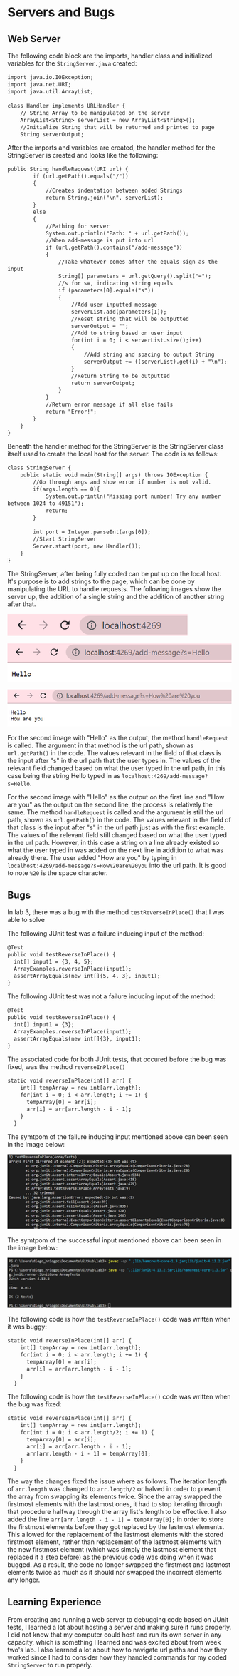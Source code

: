 # Servers and Bugs

## Web Server

The following code block are the imports, handler class and initialized variables for the `StringServer.java` created:

```
import java.io.IOException;
import java.net.URI;
import java.util.ArrayList;

class Handler implements URLHandler {
    // String Array to be manipulated on the server
    ArrayList<String> serverList = new ArrayList<String>();
    //Initialize String that will be returned and printed to page
    String serverOutput;
```

After the imports and variables are created, the handler method for the StringServer is created and looks like the following:

```
public String handleRequest(URI url) {
        if (url.getPath().equals("/")) 
        {
            //Creates indentation between added Strings
            return String.join("\n", serverList);
        } 
        else 
        {
            //Pathing for server
            System.out.println("Path: " + url.getPath());
            //When add-message is put into url
            if (url.getPath().contains("/add-message")) 
            {
                //Take whatever comes after the equals sign as the input
                String[] parameters = url.getQuery().split("=");
                //s for s=, indicating string equals
                if (parameters[0].equals("s")) 
                {
                    //Add user inputted message
                    serverList.add(parameters[1]);
                    //Reset string that will be outputted
                    serverOutput = "";
                    //Add to string based on user input
                    for(int i = 0; i < serverList.size();i++)
                    {
                        //Add string and spacing to output String
                        serverOutput += ((serverList).get(i) + "\n");
                    }
                    //Return String to be outputted
                    return serverOutput;
                }
            }
            //Return error message if all else fails
            return "Error!";
        }
    }
}
```

Beneath the handler method for the StringServer is the StringServer class itself used to create the local host for the server. The code is as follows:

```
class StringServer {
    public static void main(String[] args) throws IOException {
        //Go through args and show error if number is not valid.
        if(args.length == 0){
            System.out.println("Missing port number! Try any number between 1024 to 49151");
            return;
        }

        int port = Integer.parseInt(args[0]);
        //Start StringServer
        Server.start(port, new Handler());
    }
}
```

The StringServer, after being fully coded can be put up on the local host. It's purpose is to add strings to the page, which can be done by manipulating the URL to handle requests. The following images show the server up, the addition of a single string and the addition of another string after that.

![Image](Lab2ServerUp.png)

![Image](Lab2ServerHello.png)

![Image](Lab2ServerHelloHowAreYou.png)

For the second image with "Hello" as the output, the method `handleRequest` is called. The argument in that method is the url path, shown as `url.getPath()` in the code. The values relevant in the field of that class is the input after "s" in the url path that the user types in. The values of the relevant field changed based on what the user typed in the url path, in this case being the string Hello typed in as `localhost:4269/add-message?s=Hello`.

For the second image with "Hello" as the output on the first line and "How are you" as the output on the second line, the process is relatively the same. The method `handleRequest` is called and the argument is still the url path, shown as `url.getPath()` in the code. The values relevant in the field of that class is the input after "s" in the url path just as with the first example. The values of the relevant field still changed based on what the user typed in the url path. However, in this case a string on a line already existed so what the user typed in was added on the next line in addition to what was already there. The user added "How are you" by typing in `localhost:4269/add-message?s=How%20are%20you` into the url path. It is good to note `%20` is the space character.

## Bugs

In lab 3, there was a bug with the method `testReverseInPlace()` that I was able to solve

The following JUnit test was a failure inducing input of the method:

```
@Test
public void testReverseInPlace() {
  int[] input1 = {3, 4, 5};
  ArrayExamples.reverseInPlace(input1);
  assertArrayEquals(new int[]{5, 4, 3}, input1);
}
```

The following JUnit test was not a failure inducing input of the method:

```
@Test
public void testReverseInPlace() {
  int[] input1 = {3};
  ArrayExamples.reverseInPlace(input1);
  assertArrayEquals(new int[]{3}, input1);
}
```

The associated code for both JUnit tests, that occured before the bug was fixed, was the method `reverseInPlace()`

```
static void reverseInPlace(int[] arr) {
    int[] tempArray = new int[arr.length];
    for(int i = 0; i < arr.length; i += 1) {
      tempArray[0] = arr[i];
      arr[i] = arr[arr.length - i - 1];
    }
  }
```

The symtpom of the failure inducing input mentioned above can been seen in the image below:

![Image](Lab2FailureSymptom.png)

The symtpom of the successful input mentioned above can been seen in the image below:

![Image](Lab2SuccessSymptom.png)

The following code is how the `testReverseInPlace()` code was written when it was buggy:

```
static void reverseInPlace(int[] arr) {
    int[] tempArray = new int[arr.length];
    for(int i = 0; i < arr.length; i += 1) {
      tempArray[0] = arr[i];
      arr[i] = arr[arr.length - i - 1];
    }
  }
```

The following code is how the `testReverseInPlace()` code was written when the bug was fixed:

```
static void reverseInPlace(int[] arr) {
    int[] tempArray = new int[arr.length];
    for(int i = 0; i < arr.length/2; i += 1) {
      tempArray[0] = arr[i];
      arr[i] = arr[arr.length - i - 1];
      arr[arr.length - i - 1] = tempArray[0];
    }
  }
```

The way the changes fixed the issue where as follows. The iteration length of `arr.length` was changed to `arr.length/2` or halved in order to prevent the array from swapping its elements twice. Since the array swapped the firstmost elements with the lastmost ones, it had to stop iterating through that procedure halfway through the array list's length to be effective. I also added the line `arr[arr.length - i - 1] = tempArray[0];` in order to store the firstmost elements before they got replaced by the lastmost elements. This allowed for the replacement of the lastmost elements with the stored firstmost element, rather than replacement of the lastmost elements with the new firstmost element (which was simply the lastmost element that replaced it a step before) as the previous code was doing when it was bugged. As a result, the code no longer swapped the firstmost and lastmost elements twice as much as it should nor swapped the incorrect elements any longer.

## Learning Experience

From creating and running a web server to debugging code based on JUnit tests, I learned a lot about hosting a server and making sure it runs properly. I did not know that my computer could host and run its own server in any capacity, which is something I learned and was excited about from week two's lab. I also learned a lot about how to navigate url paths and how they worked since I had to consider how they handled commands for my coded `StringServer` to run properly.
